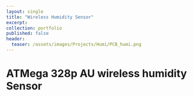 ```yaml
---
layout: single
title: "Wireless Humidity Sensor"
excerpt:
collection: portfolio
published: false
header:
  teaser: /assets/images/Projects/Humi/PCB_humi.png
---
```


ATMega 328p AU wireless humidity Sensor
=======================================
